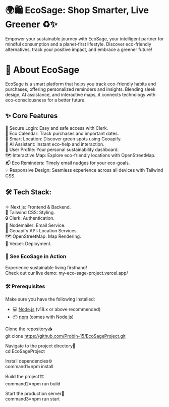  # **🌍🛍️ EcoSage: Shop Smarter, Live Greener ♻️✨**
Empower your sustainable journey with EcoSage, your intelligent partner for mindful consumption and a planet-first lifestyle. Discover eco-friendly alternatives, track your positive impact, and embrace a greener future!

 # 🌿 About EcoSage
EcoSage is a smart platform that helps you track eco-friendly habits and purchases, offering personalized reminders and insights. Blending sleek design, AI assistance, and interactive maps, it connects technology with eco-consciousness for a better future.

## ✨ Core Features
🔐 Secure Login: Easy and safe access with Clerk.  
📅 Eco Calendar: Track purchases and important dates.  
📍 Smart Location: Discover green spots using Geoapify.  
🤖 AI Assistant: Instant eco-help and interaction.  
👤 User Profile: Your personal sustainability dashboard.  
🗺️ Interactive Map: Explore eco-friendly locations with  OpenStreetMap.  
📬 Eco Reminders: Timely email nudges for your eco-goals.  
💡 Responsive Design: Seamless experience across all devices with Tailwind CSS.  

## 🛠️ Tech Stack:

⚛️ Next.js: Frontend & Backend.     
🎨 Tailwind CSS: Styling.  
🔒 Clerk: Authentication.  
📧 Nodemailer: Email Service.  
📍 Geoapify API: Location Services.  
🗺️ OpenStreetMap: Map Rendering.  
🚀 Vercel: Deployment.  

### 🚀 See EcoSage in Action
Experience sustainable living firsthand!   
Check out our live demo: my-eco-sage-project.vercel.app/   

### 🛠️ Prerequisites

Make sure you have the following installed:

- 💻 [Node.js](https://nodejs.org/) (v18.x or above recommended)
- 📦 [npm](https://www.npmjs.com/) (comes with Node.js)


Clone the repository📥  
git clone https://github.com/Probin-15/EcoSageProject.git

Navigate to the project directory📂  
cd EcoSageProject

Install dependencies⚙️  
command1=npm install

Build the project🏗️  
command2=npm run build

Start the production server🚀  
command3=npm run start 
